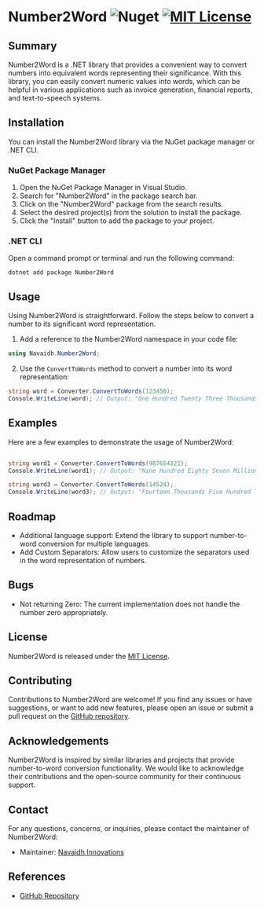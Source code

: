 # Number2Word ![Nuget](https://img.shields.io/nuget/v/Navaidh.Util.Number2Word?logo=nuget) [![MIT License](https://img.shields.io/badge/License-MIT-green.svg)](https://choosealicense.com/licenses/mit/)


## Summary

Number2Word is a .NET library that provides a convenient way to convert numbers into equivalent words representing their significance. With this library, you can easily convert numeric values into words, which can be helpful in various applications such as invoice generation, financial reports, and text-to-speech systems.

## Installation

You can install the Number2Word library via the NuGet package manager or .NET CLI.

### NuGet Package Manager

1. Open the NuGet Package Manager in Visual Studio.
2. Search for "Number2Word" in the package search bar.
3. Click on the "Number2Word" package from the search results.
4. Select the desired project(s) from the solution to install the package.
5. Click the "Install" button to add the package to your project.

### .NET CLI

Open a command prompt or terminal and run the following command:

```shell
dotnet add package Number2Word
```

## Usage

Using Number2Word is straightforward. Follow the steps below to convert a number to its significant word representation.

1. Add a reference to the Number2Word namespace in your code file:

```csharp
using Navaidh.Number2Word;
```

2. Use the `ConvertToWords` method to convert a number into its word representation:

```csharp
string word = Converter.ConvertToWords(123456);
Console.WriteLine(word); // Output: "One Hundred Twenty Three Thousands Four Hundred Fifty Six."
```

## Examples

Here are a few examples to demonstrate the usage of Number2Word:

```csharp

string word1 = Converter.ConvertToWords(987654321);
Console.WriteLine(word1); // Output: "Nine Hundred Eighty Seven Millions Six Hundred Fifty Four Thousands Three Hundred Twenty One."

string word3 = Converter.ConvertToWords(14524);
Console.WriteLine(word3); // Output: "Fourteen Thousands Five Hundred Twenty Four."
```
## Roadmap

- Additional language support: Extend the library to support number-to-word conversion for multiple languages.
- Add Custom Separators: Allow users to customize the separators used in the word representation of numbers.

## Bugs

- Not returning Zero: The current implementation does not handle the number zero appropriately.
 
## License

Number2Word is released under the [MIT License](https://github.com/NavaidhInnovations/Number2Word/blob/master/LICENSE).

## Contributing

Contributions to Number2Word are welcome! If you find any issues or have suggestions, or want to add new features, please open an issue or submit a pull request on the [GitHub repository](https://github.com/NavaidhInnovations/Number2Word).

## Acknowledgements

Number2Word is inspired by similar libraries and projects that provide number-to-word conversion functionality. We would like to acknowledge their contributions and the open-source community for their continuous support.

## Contact

For any questions, concerns, or inquiries, please contact the maintainer of Number2Word:

- Maintainer: [Navaidh Innovations](mailto:navaidhinnovations@gmail.com)

## References

- [GitHub Repository](https://github.com/NavaidhInnovations/Number2Word)
